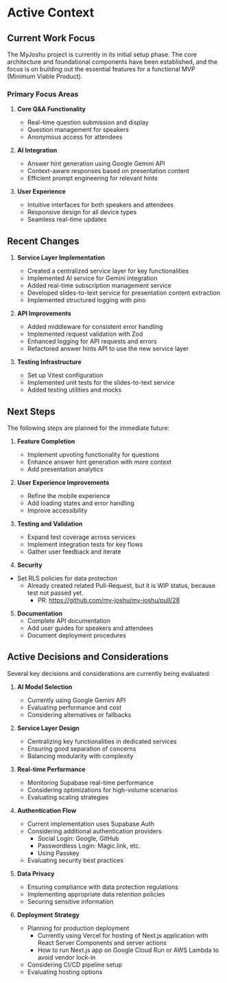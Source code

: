 # Active Context

## Current Work Focus

The MyJoshu project is currently in its initial setup phase. The core architecture and foundational components have been established, and the focus is on building out the essential features for a functional MVP (Minimum Viable Product).

### Primary Focus Areas

1. **Core Q&A Functionality**

   - Real-time question submission and display
   - Question management for speakers
   - Anonymous access for attendees

2. **AI Integration**

   - Answer hint generation using Google Gemini API
   - Context-aware responses based on presentation content
   - Efficient prompt engineering for relevant hints

3. **User Experience**
   - Intuitive interfaces for both speakers and attendees
   - Responsive design for all device types
   - Seamless real-time updates

## Recent Changes

1. **Service Layer Implementation**

   - Created a centralized service layer for key functionalities
   - Implemented AI service for Gemini integration
   - Added real-time subscription management service
   - Developed slides-to-text service for presentation content extraction
   - Implemented structured logging with pino

2. **API Improvements**

   - Added middleware for consistent error handling
   - Implemented request validation with Zod
   - Enhanced logging for API requests and errors
   - Refactored answer hints API to use the new service layer

3. **Testing Infrastructure**
   - Set up Vitest configuration
   - Implemented unit tests for the slides-to-text service
   - Added testing utilities and mocks

## Next Steps

The following steps are planned for the immediate future:

1. **Feature Completion**

   - Implement upvoting functionality for questions
   - Enhance answer hint generation with more context
   - Add presentation analytics

2. **User Experience Improvements**

   - Refine the mobile experience
   - Add loading states and error handling
   - Improve accessibility

3. **Testing and Validation**

   - Expand test coverage across services
   - Implement integration tests for key flows
   - Gather user feedback and iterate

4. **Security**

- Set RLS policies for data protection
  - Already created related Pull-Request, but it is WIP status, because test not passed yet.
    - PR: https://github.com/my-joshu/my-joshu/pull/28

5. **Documentation**
   - Complete API documentation
   - Add user guides for speakers and attendees
   - Document deployment procedures

## Active Decisions and Considerations

Several key decisions and considerations are currently being evaluated:

1. **AI Model Selection**

   - Currently using Google Gemini API
   - Evaluating performance and cost
   - Considering alternatives or fallbacks

2. **Service Layer Design**

   - Centralizing key functionalities in dedicated services
   - Ensuring good separation of concerns
   - Balancing modularity with complexity

3. **Real-time Performance**

   - Monitoring Supabase real-time performance
   - Considering optimizations for high-volume scenarios
   - Evaluating scaling strategies

4. **Authentication Flow**

   - Current implementation uses Supabase Auth
   - Considering additional authentication providers
     - Social Login: Google, GitHub
     - Passwordless Login: Magic.link, etc.
     - Using Passkey
   - Evaluating security best practices

5. **Data Privacy**

   - Ensuring compliance with data protection regulations
   - Implementing appropriate data retention policies
   - Securing sensitive information

6. **Deployment Strategy**
   - Planning for production deployment
     - Currently using Vercel for hosting of Next.js application with React Server Components and server actions
     - How to run Next.js app on Google Cloud Run or AWS Lambda to avoid vendor lock-in
   - Considering CI/CD pipeline setup
   - Evaluating hosting options
